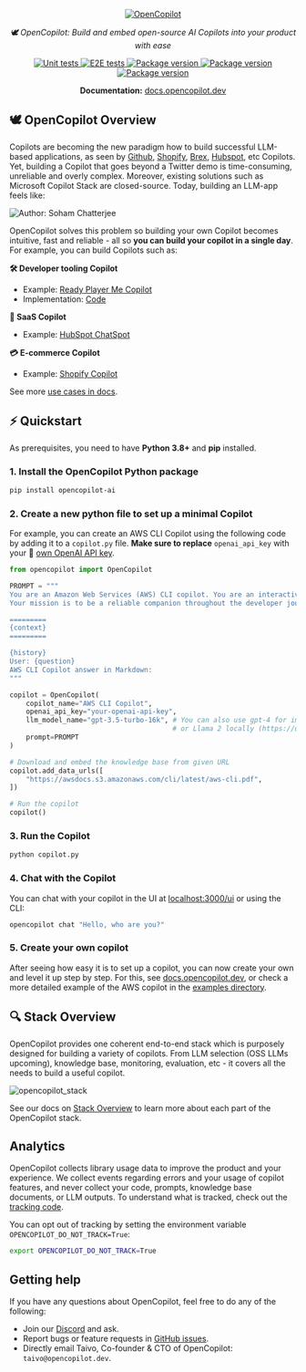 <p align="center">
  <a href="https://docs.opencopilot.dev"><img src="https://github.com/opencopilotdev/opencopilot/assets/5147210/ff01df76-45f5-4c91-a4ef-cd9fcd73a971" alt="OpenCopilot"></a>
</p>
<p align="center">
    <em> 🕊️ OpenCopilot: Build and embed open-source AI Copilots into your product with ease</em>
</p>
<p align="center">

<a href="https://github.com/opencopilotdev/opencopilot/actions/workflows/unit_test.yml" target="_blank">
    <img src="https://github.com/opencopilotdev/opencopilot/actions/workflows/unit_test.yml/badge.svg" alt="Unit tests">
</a>

<a href="https://github.com/opencopilotdev/opencopilot/actions/workflows/e2e_test_full.yml" target="_blank">
    <img src="https://github.com/opencopilotdev/opencopilot/actions/workflows/e2e_test_full.yml/badge.svg" alt="E2E tests">
</a>

<a href="https://twitter.com/OpenCopilot" target="_blank">
    <img src="https://img.shields.io/twitter/url/https/twitter.com/opencopilot.svg?style=social&label=Follow%20%40OpenCopilot" alt="Package version">
</a>

<a href="https://discord.gg/AmdF5d94vE" target="_blank">
    <img src="https://img.shields.io/discord/1133675019478782072?logo=discord&label=OpenCopilot" alt="Package version">
</a>

<a href="https://pypi.org/project/opencopilot-ai" target="_blank">
    <img src="https://img.shields.io/pypi/v/opencopilot-ai?color=%2334D058&label=pypi%20package" alt="Package version">
</a>
</p>

<p align="center">
  <b>Documentation:</b> <a href="https://docs.opencopilot.dev/">docs.opencopilot.dev</a>
</p>


## 🕊️ OpenCopilot Overview

Copilots are becoming the new paradigm how to build successful LLM-based applications, as seen by [Github](https://github.com/features/copilot), [Shopify](https://www.shopify.com/magic), [Brex](https://www.brex.com/journal/press/brex-openai-ai-tools-for-finance-teams), [Hubspot](https://app.hubspot.com/chatspot/chat), etc Copilots. Yet, building a Copilot that goes beyond a Twitter demo is time-consuming, unreliable and overly complex. Moreover, existing solutions such as Microsoft Copilot Stack are closed-source. Today, building an LLM-app feels like:

![Author: Soham Chatterjee](https://github.com/opencopilotdev/opencopilot/assets/3767980/f98def43-38b6-40ed-956b-8b5498c08318)

OpenCopilot solves this problem so building your own Copilot becomes intuitive, fast and reliable - all so **you can build your copilot in a single day**. For example, you can build Copilots such as:

**🛠️ Developer tooling Copilot**

* Example: [Ready Player Me Copilot](https://venturebeat.com/games/ready-player-me-launches-ai-based-copilot-to-help-developers-streamline-avatars/)
* Implementation: [Code](https://github.com/opencopilotdev/opencopilot/tree/main/examples/ready_player_me_copilot)

**💾 SaaS Copilot**

* Example: [HubSpot ChatSpot](https://chatspot.ai/)

**💳 E-commerce Copilot**

* Example: [Shopify Copilot](https://www.shopify.com/magic)
  
See more [use cases in docs](https://docs.opencopilot.dev/welcome/use-cases).


## ⚡ Quickstart

As prerequisites, you need to have **Python 3.8+** and **pip** installed.

### 1. Install the OpenCopilot Python package

```bash
pip install opencopilot-ai
```

### 2. Create a new python file to set up a minimal Copilot

For example, you can create an AWS CLI Copilot using the following code by adding it to a `copilot.py` file. **Make sure to replace** `openai_api_key` with your 🔑 [own OpenAI API key](https://platform.openai.com/account/api-keys).

```python
from opencopilot import OpenCopilot

PROMPT = """
You are an Amazon Web Services (AWS) CLI copilot. You are an interactive version of AWS CLI documentation and chat with developers who need help using it.
Your mission is to be a reliable companion throughout the developer journey - always ready to answer questions and share insights.

=========
{context}
=========

{history}
User: {question}
AWS CLI Copilot answer in Markdown:
"""

copilot = OpenCopilot(
    copilot_name="AWS CLI Copilot",
    openai_api_key="your-openai-api-key",
    llm_model_name="gpt-3.5-turbo-16k", # You can also use gpt-4 for improved accuracy
                                        # or Llama 2 locally (https://docs.opencopilot.dev/create/opensource-llms#running-an-llm)
    prompt=PROMPT
)

# Download and embed the knowledge base from given URL
copilot.add_data_urls([
    "https://awsdocs.s3.amazonaws.com/cli/latest/aws-cli.pdf",
])

# Run the copilot
copilot()
```

### 3. Run the Copilot

```bash
python copilot.py
```

### 4. Chat with the Copilot
You can chat with your copilot in the UI at [localhost:3000/ui](http://localhost:3000/ui) or using the CLI:

```bash
opencopilot chat "Hello, who are you?"
```

### 5. Create your own copilot

After seeing how easy it is to set up a copilot, you can now create your own and level it up step by step. For this, see [docs.opencopilot.dev](https://docs.opencopilot.dev/create/iterative-development), or check a more detailed example of the AWS copilot in the [examples directory](examples/aws_copilot/).

## 🔍 Stack Overview
OpenCopilot provides one coherent end-to-end stack which is purposely designed for building a variety of copilots. From LLM selection (OSS LLMs upcoming), knowledge base, monitoring, evaluation, etc - it covers all the needs to build a useful copilot.

![opencopilot_stack](https://github.com/opencopilotdev/opencopilot/assets/5147210/140ca313-cf8a-4635-913e-8dbb5e33e8d4)

See our docs on [Stack Overview](https://docs.opencopilot.dev/welcome/overview) to learn more about each part of the OpenCopilot stack.

## Analytics

OpenCopilot collects library usage data to improve the product and your experience. We collect events regarding errors and your usage of copilot features, and never collect your code, prompts, knowledge base documents, or LLM outputs. To understand what is tracked, check out the [tracking code](/opencopilot/analytics.py).

You can opt out of tracking by setting the environment variable `OPENCOPILOT_DO_NOT_TRACK=True`:

```bash
export OPENCOPILOT_DO_NOT_TRACK=True
```

## Getting help

If you have any questions about OpenCopilot, feel free to do any of the following:

* Join our [Discord](https://discord.gg/AmdF5d94vE) and ask.
* Report bugs or feature requests in [GitHub issues](https://github.com/opencopilotdev/opencopilot/issues).
* Directly email Taivo, Co-founder & CTO of OpenCopilot: `taivo@opencopilot.dev`.